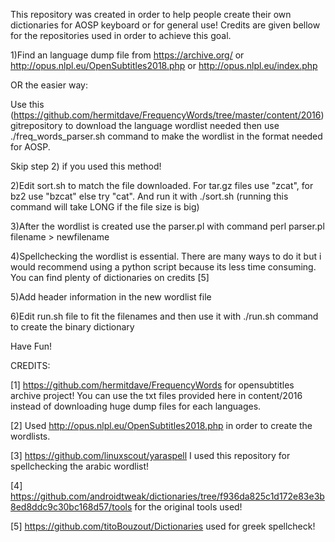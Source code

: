 This repository was created in order to help people create their own dictionaries for AOSP keyboard or for general use! Credits are given bellow for the repositories used in order to achieve this goal.

1)Find an language dump file from https://archive.org/ or http://opus.nlpl.eu/OpenSubtitles2018.php or http://opus.nlpl.eu/index.php 

OR the easier way:

 Use this (https://github.com/hermitdave/FrequencyWords/tree/master/content/2016) gitrepository to download the language wordlist needed
 then use ./freq_words_parser.sh command to make the wordlist in the format needed for AOSP.
 
 Skip step 2) if you used this method!
 

2)Edit sort.sh to match the file downloaded. For tar.gz files use "zcat", for bz2 use "bzcat" else try "cat". And run it with ./sort.sh (running this command will take LONG if the file size is big)

3)After the wordlist is created use the parser.pl with command perl parser.pl filename > newfilename

4)Spellchecking the wordlist is essential. There are many ways to do it but i would recommend using a python script because its less time consuming. You can find plenty of dictionaries on credits [5]

5)Add header information in the new wordlist file

6)Edit run.sh file to fit the filenames and then use it with ./run.sh command to create the binary dictionary

Have Fun!

CREDITS: 

[1] https://github.com/hermitdave/FrequencyWords for opensubtitles archive project! You can use the txt files provided here in content/2016  instead of downloading huge dump files for each languages.

[2] Used http://opus.nlpl.eu/OpenSubtitles2018.php in order to create the wordlists.

[3] https://github.com/linuxscout/yaraspell I used this repository for spellchecking the arabic wordlist!

[4] https://github.com/androidtweak/dictionaries/tree/f936da825c1d172e83e3b8ed8ddc9c30bc168d57/tools for the original tools used!

[5] https://github.com/titoBouzout/Dictionaries used for greek spellcheck!



